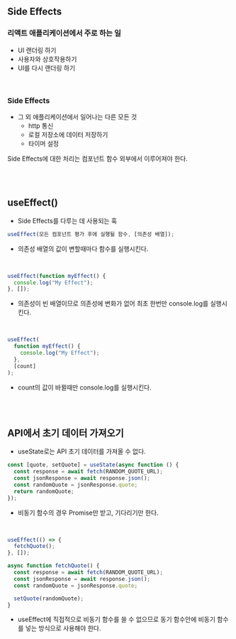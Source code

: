 ## Side Effects

### 리액트 애플리케이션에서 주로 하는 일

- UI 랜더링 하기
- 사용자와 상호작용하기
- UI를 다시 랜더링 하기

<br>

### Side Effects

- 그 외 애플리케이션에서 일어나는 다른 모든 것
  - http 통신
  - 로컬 저장소에 데이터 저장하기
  - 타이머 설정

Side Effects에 대한 처리는 컴포넌트 함수 외부에서 이루어져야 한다.

<br>
<br>

## useEffect()

- Side Effects를 다루는 데 사용되는 훅

```jsx
useEffect(모든 컴포넌트 평가 후에 실행될 함수, [의존성 배열]);
```

- 의존성 배열의 값이 변할때마다 함수를 실행시킨다.

<br>

```jsx
useEffect(function myEffect() {
  console.log("My Effect");
}, []);
```

- 의존성이 빈 배열이므로 의존성에 변화가 없어 최초 한번만 console.log를 실행시킨다.

<br>

```jsx
useEffect(
  function myEffect() {
    console.log("My Effect");
  },
  [count]
);
```

- count의 값이 바뀔때만 console.log를 실행시킨다.

<br>
<br>

## API에서 초기 데이터 가져오기

- useState로는 API 초기 데이터를 가져올 수 없다.

```jsx
const [quote, setQuote] = useState(async function () {
  const response = await fetch(RANDOM_QUOTE_URL);
  const jsonResponse = await response.json();
  const randomQuote = jsonResponse.quote;
  return randomQuote;
});
```

- 비동기 함수의 경우 Promise만 받고, 기다리기만 한다.

<br>

```jsx
useEffect(() => {
  fetchQuote();
}, []);

async function fetchQuote() {
  const response = await fetch(RANDOM_QUOTE_URL);
  const jsonResponse = await response.json();
  const randomQuote = jsonResponse.quote;

  setQuote(randomQuote);
}
```

- useEffect에 직접적으로 비동기 함수를 쓸 수 없으므로 동기 함수안에 비동기 함수를 넣는 방식으로 사용해야 한다.
